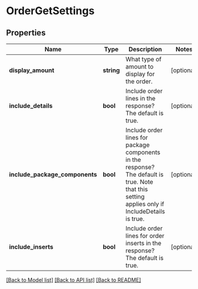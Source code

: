 # OrderGetSettings

## Properties
Name | Type | Description | Notes
------------ | ------------- | ------------- | -------------
**display_amount** | **string** | What type of amount to display for the order. | [optional] 
**include_details** | **bool** | Include order lines in the response?  The default is true. | [optional] 
**include_package_components** | **bool** | Include order lines for package components in the response? The default is true.  Note that this setting applies only if IncludeDetails is true. | [optional] 
**include_inserts** | **bool** | Include order lines for order inserts in the response?  The default is true. | [optional] 

[[Back to Model list]](../README.md#documentation-for-models) [[Back to API list]](../README.md#documentation-for-api-endpoints) [[Back to README]](../README.md)


